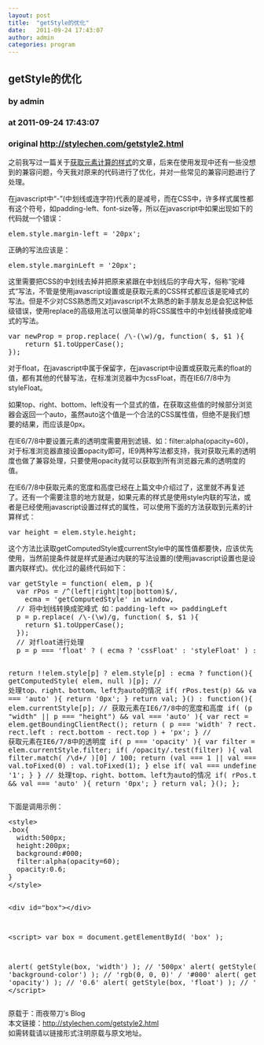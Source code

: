 ```yaml
---
layout: post
title:  "getStyle的优化"
date:   2011-09-24 17:43:07
author: admin
categories: program
---
```


## getStyle的优化
### by admin
### at 2011-09-24 17:43:07
### original <http://stylechen.com/getstyle2.html>

<p>之前我写过一篇关于<a href="http://stylechen.com/getstyle.html">获取元素计算的样式</a>的文章，后来在使用发现中还有一些没想到的兼容问题，今天我对原来的代码进行了优化，并对一些常见的兼容问题进行了处理。</p>
<p>在javascript中“-”(中划线或连字符)代表的是减号，而在CSS中，许多样式属性都有这个符号，如padding-left、font-size等，所以在javascript中如果出现如下的代码就一个错误：</p>
<pre>
elem.style.margin-left = '20px';
</pre>
<p>正确的写法应该是：</p>
<pre>
elem.style.marginLeft = '20px';
</pre>
<p>这里需要把CSS的中划线去掉并把原来紧跟在中划线后的字母大写，俗称“驼峰式”写法，不管是使用javascript设置或是获取元素的CSS样式都应该是驼峰式的写法。但是不少对CSS熟悉而又对javascript不太熟悉的新手朋友总是会犯这种低级错误，使用replace的高级用法可以很简单的将CSS属性中的中划线替换成驼峰式的写法。</p>
<pre>
var newProp = prop.replace( /\-(\w)/g, function( $, $1 ){
	return $1.toUpperCase();
});
</pre>
<p>
对于float，在javascript中属于保留字，在javascript中设置或获取元素的float的值，都有其他的代替写法，在标准浏览器中为cssFloat，而在IE6/7/8中为styleFloat。
</p>
<p>如果top、right、bottom、left没有一个显式的值，在获取这些值的时候部分浏览器会返回一个auto，虽然auto这个值是一个合法的CSS属性值，但绝不是我们想要的结果，而应该是0px。</p>
<p>在IE6/7/8中要设置元素的透明度需要用到滤镜、如：filter:alpha(opacity=60)，对于标准浏览器直接设置opacity即可，IE9两种写法都支持，我对获取元素的透明度也做了兼容处理，只要使用opacity就可以获取到所有浏览器元素的透明度的值。</p>
<p>在IE6/7/8中获取元素的宽度和高度已经在上篇文中介绍过了，这里就不再复述了。还有一个需要注意的地方就是，如果元素的样式是使用style内联的写法，或者是已经使用javascript设置过样式的属性，可以使用下面的方法获取到元素的计算样式：</p>
<pre>
var height = elem.style.height;
</pre>
<p>这个方法比读取getComputedStyle或currentStyle中的属性值都要快，应该优先使用，当然前提条件就是样式是通过内联的写法设置的(使用javascript设置也是设置内联样式)。优化过的最终代码如下：</p>
<pre>
var getStyle = function( elem, p ){
  var rPos = /^(left|right|top|bottom)$/,
    ecma = &#39;getComputedStyle&#39; in window,
  // 将中划线转换成驼峰式 如：padding-left =&gt; paddingLeft
  p = p.replace( /\-(\w)/g, function( $, $1 ){
    return $1.toUpperCase();
  });
  // 对float进行处理
  p = p === &#39;float&#39; ? ( ecma ? &#39;cssFloat&#39; : &#39;styleFloat&#39; ) : p;

  return !!elem.style[p] ?
    elem.style[p] :
    ecma ?
    function(){
      var val = getComputedStyle( elem, null )[p];
      // 处理top、right、bottom、left为auto的情况
      if( rPos.test(p) &amp;&amp; val === &#39;auto&#39; ){
        return &#39;0px&#39;;
      }
      return val;
    }() :
    function(){
      var val =  elem.currentStyle[p];
          // 获取元素在IE6/7/8中的宽度和高度
	  if( (p === &quot;width&quot; || p === &quot;height&quot;) &amp;&amp; val === &#39;auto&#39; ){
	    var rect =  elem.getBoundingClientRect();
	    return ( p === &#39;width&#39; ? rect.right - rect.left : rect.bottom - rect.top ) + &#39;px&#39;;
	  }
	// 获取元素在IE6/7/8中的透明度
	  if( p === &#39;opacity&#39; ){
	    var filter = elem.currentStyle.filter;
	    if( /opacity/.test(filter) ){
  	      val = filter.match( /\d+/ )[0] / 100;
	      return (val === 1 || val === 0) ? val.toFixed(0) : val.toFixed(1);
	    }
	    else if( val === undefined ){
	      return &#39;1&#39;;
	    }
	  }
	  // 处理top、right、bottom、left为auto的情况
	  if( rPos.test(p) &amp;&amp; val === &#39;auto&#39; ){
	    return &#39;0px&#39;;
	  }
	  return val;
	}();
};
</pre>
<p>下面是调用示例：</p>
<pre>
&lt;style&gt;
.box{
  width:500px;
  height:200px;
  background:#000;
  filter:alpha(opacity=60);
  opacity:0.6;
}
&lt;/style&gt;

&lt;div id=&quot;box&quot;&gt;&lt;/div&gt;

&lt;script&gt;
var box = document.getElementById( &#39;box&#39; );

alert( getStyle(box, &#39;width&#39;) ); // &#39;500px&#39;
alert( getStyle(box, &#39;background-color&#39;) ); // &#39;rgb(0, 0, 0)&#39; / &#39;#000&#39;
alert( getStyle(box, &#39;opacity&#39;) ); // &#39;0.6&#39;
alert( getStyle(box, &#39;float&#39;) ); // &#39;none&#39;
&lt;/script&gt;
</pre>
<div>
原载于：雨夜带刀’s Blog<br>
本文链接：<a href="http://stylechen.com/getstyle2.html">http://stylechen.com/getstyle2.html</a><br>
如需转载请以链接形式注明原载与原文地址。
</div>